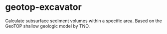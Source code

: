 # geotop-excavator
Calculate subsurface sediment volumes within a specific area. Based on the GeoTOP shallow geologic model by TNO.
